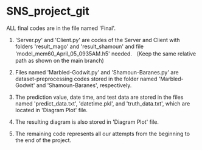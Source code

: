 # SNS_project_git
ALL final codes are in the file named 'Final'.

1. 'Server.py' and 'Client.py' are codes of the Server and Client with folders 'result_mago' and 'result_shamoun' and file 'model_mem60_April_05_0935AM.h5' needed. 
（Keep the same relative path as shown on the main branch)

2. Files named 'Marbled-Godwit.py' and 'Shamoun-Baranes.py' are dataset-preprocessing codes stored in the folder named 'Marbled-Godwit' and 'Shamoun-Baranes', respectively.

3. The prediction value, date time, and test data are stored in the files named 'predict_data.txt', 'datetime.pkl', and 'truth_data.txt', which are located in 'Diagram Plot' file.

4. The resulting diagram is also stored in 'Diagram Plot' file.

5. The remaining code represents all our attempts from the beginning to the end of the project.
